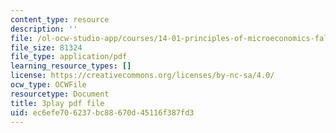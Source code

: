 ```yaml
---
content_type: resource
description: ''
file: /ol-ocw-studio-app/courses/14-01-principles-of-microeconomics-fall-2018/ec6efe706237bc88670d45116f387fd3_a9Uz7tXETq4.pdf
file_size: 81324
file_type: application/pdf
learning_resource_types: []
license: https://creativecommons.org/licenses/by-nc-sa/4.0/
ocw_type: OCWFile
resourcetype: Document
title: 3play pdf file
uid: ec6efe70-6237-bc88-670d-45116f387fd3
---
```

